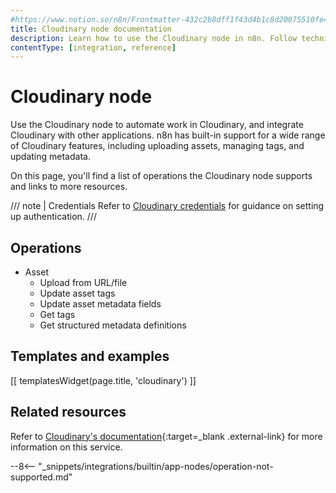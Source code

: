 ```yaml
---
#https://www.notion.so/n8n/Frontmatter-432c2b8dff1f43d4b1c8d20075510fe4
title: Cloudinary node documentation
description: Learn how to use the Cloudinary node in n8n. Follow technical documentation to integrate Cloudinary node into your workflows.
contentType: [integration, reference]
---
```


# Cloudinary node

Use the Cloudinary node to automate work in Cloudinary, and integrate Cloudinary with other applications. n8n has built-in support for a wide range of Cloudinary features, including uploading assets, managing tags, and updating metadata.

On this page, you'll find a list of operations the Cloudinary node supports and links to more resources.

/// note | Credentials
Refer to [Cloudinary credentials](/integrations/builtin/credentials/cloudinary.md) for guidance on setting up authentication.
///

## Operations

* Asset
	* Upload from URL/file
	* Update asset tags
	* Update asset metadata fields
	* Get tags
	* Get structured metadata definitions

## Templates and examples

<!-- see https://www.notion.so/n8n/Pull-in-templates-for-the-integrations-pages-37c716837b804d30a33b47475f6e3780 -->
[[ templatesWidget(page.title, 'cloudinary') ]]

## Related resources

Refer to [Cloudinary's documentation](https://cloudinary.com/documentation/programmable_media_guides){:target=_blank .external-link} for more information on this service.

--8<-- "_snippets/integrations/builtin/app-nodes/operation-not-supported.md"

